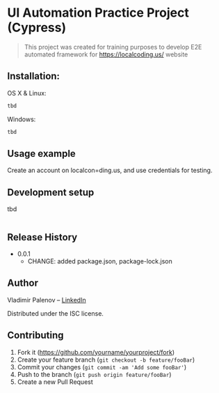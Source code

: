 # UI Automation Practice Project (Cypress)
> This project was created for training purposes to develop E2E automated framework for https://localcoding.us/ website

## Installation:

OS X & Linux:

```sh
tbd
```

Windows:

```sh
tbd
```

## Usage example

Create an account on localcon=ding.us, and use credentials for testing.

## Development setup

tbd

```sh

```

## Release History

* 0.0.1
    * CHANGE: added package.json, package-lock.json

## Author

Vladimir Palenov – [LinkedIn](https://www.linkedin.com/in/vlad-palenov/)

Distributed under the ISC license.

## Contributing

1. Fork it (<https://github.com/yourname/yourproject/fork>)
2. Create your feature branch (`git checkout -b feature/fooBar`)
3. Commit your changes (`git commit -am 'Add some fooBar'`)
4. Push to the branch (`git push origin feature/fooBar`)
5. Create a new Pull Request

